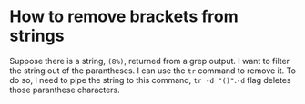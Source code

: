 # How to remove brackets from strings

Suppose there is a string, `(8%)`, returned from a grep output. I want to filter the string out of the parantheses. I can use the `tr` command to remove it. 
To do so, I need to pipe the string to this command, `tr -d "()"`.`-d` flag deletes those paranthese characters.
